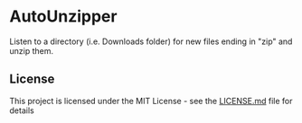# AutoUnzipper
Listen to a directory (i.e. Downloads folder) for new files ending in "zip" and unzip them.

## License
This project is licensed under the MIT License - see the [LICENSE.md](LICENSE.md) file for details
